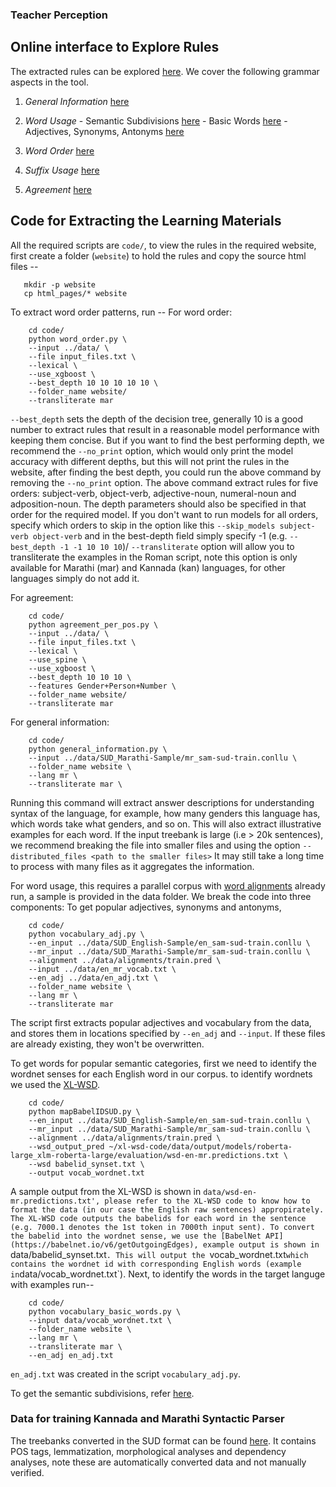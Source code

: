 ### Teacher Perception ###


## Online interface to Explore Rules
The extracted rules can be explored [here](http://autolex.co/interface). We cover the following grammar aspects in the tool.

1. *General Information* [here](https://aditi138.github.io/auto-lex-learn-general-info/mr_en/helper/syntactic_info.html)
2. *Word Usage*
        - Semantic Subdivisions [here](https://aditi138.github.io/auto-lex-learn-word-usage/mr_en/WordUsage/WordUsage.html)
        - Basic Words [here](https://aditi138.github.io/auto-lex-learn/mr_en/WordUsage/vocab.html)
        - Adjectives, Synonyms, Antonyms [here](https://aditi138.github.io/auto-lex-learn/mr_en/WordUsage/vocab_adj.html)

3. *Word Order* [here](http://www.autolex.co/interface/es_gsd/WordOrder/WordOrder.html)
4. *Suffix Usage* [here](http://www.autolex.co/interface/mr_en/Suffix/Suffix.html)
5. *Agreement* [here](http://www.autolex.co/interface/mr_en/Agreement/Agreement.html)

## Code for Extracting the Learning Materials
All the required scripts are `code/`, to view the rules in the required website, first create a folder (`website`) to hold the rules and copy the source html files --
```
   mkdir -p website
   cp html_pages/* website
```

To extract word order patterns, run --
For word order:
```
    cd code/
    python word_order.py \
    --input ../data/ \
    --file input_files.txt \
    --lexical \
    --use_xgboost \
    --best_depth 10 10 10 10 10 \
    --folder_name website/
    --transliterate mar
```
`--best_depth` sets the depth of the decision tree, generally 10 is a good number to extract rules that result in a reasonable model performance with keeping them concise.
But if you want to find the best performing depth, we recommend the `--no_print` option, which would only print the model accuracy with different depths, but this will not
print the rules in the website, after finding the best depth, you could run the above command by removing the `--no_print` option.
The above command extract rules for five orders: subject-verb, object-verb, adjective-noun, numeral-noun and adposition-noun. The depth parameters should also be specified
in that order for the required model. If you don't want to run models for all orders, specify which orders to skip in the option like this `--skip_models subject-verb object-verb`
and in the best-depth field simply specify -1 (e.g. `--best_depth -1 -1 10 10 10`)/
`--transliterate` option will allow you to transliterate the examples in the Roman script, note this option is only available for Marathi (mar) and Kannada (kan) languages,
for other languages simply do not add it.

For agreement:
```
    cd code/
    python agreement_per_pos.py \
    --input ../data/ \
    --file input_files.txt \
    --lexical \
    --use_spine \
    --use_xgboost \
    --best_depth 10 10 10 \
    --features Gender+Person+Number \
    --folder_name website/
    --transliterate mar
```

For general information:
```
    cd code/
    python general_information.py \
    --input ../data/SUD_Marathi-Sample/mr_sam-sud-train.conllu \
    --folder_name website \
    --lang mr \
    --transliterate mar \
```
Running this command will extract answer descriptions for understanding syntax of the language, for example, how many genders this language has, which words take what genders, and so on.
This will also extract illustrative examples for each word.
If the input treebank is large (i.e > 20k sentences), we recommend breaking the file into smaller files and using the option `--distributed_files <path to the smaller files>`
It may still take a long time to process with many files as it aggregates the information.

For word usage, this requires a parallel corpus with [word alignments](https://github.com/neulab/awesome-align) already run, a sample is provided in the data folder. We break the code into three components:
To get popular adjectives, synonyms and antonyms,
```
    cd code/
    python vocabulary_adj.py \
    --en_input ../data/SUD_English-Sample/en_sam-sud-train.conllu \
    --mr_input ../data/SUD_Marathi-Sample/mr_sam-sud-train.conllu \
    --alignment ../data/alignments/train.pred \
    --input ../data/en_mr_vocab.txt \
    --en_adj ../data/en_adj.txt \
    --folder_name website \
    --lang mr \
    --transliterate mar
```
The script first extracts popular adjectives and vocabulary from the data, and stores them in locations specified by `--en_adj` and `--input`.
If these files are already existing, they won't be overwritten.

To get words for popular semantic categories, first we need to identify the wordnet senses for each English word in our corpus.
to identify wordnets we used the [XL-WSD](https://github.com/SapienzaNLP/xl-wsd-code).
```
    cd code/
    python mapBabelIDSUD.py \
    --en_input ../data/SUD_English-Sample/en_sam-sud-train.conllu \
    --mr_input ../data/SUD_Marathi-Sample/mr_sam-sud-train.conllu \
    --alignment ../data/alignments/train.pred \
    --wsd_output_pred ~/xl-wsd-code/data/output/models/roberta-large_xlm-roberta-large/evaluation/wsd-en-mr.predictions.txt \
    --wsd babelid_synset.txt \
    --output vocab_wordnet.txt
```
A sample output from the XL-WSD is shown in `data/wsd-en-mr.predictions.txt', please refer to the XL-WSD code to know how to format the data (in our case the English raw sentences) appropirately.
The XL-WSD code outputs the babelids for each word in the sentence (e.g. 7000.1 denotes the 1st token in 7000th input sent).
To convert the babelid into the wordnet sense, we use the [BabelNet API](https://babelnet.io/v6/getOutgoingEdges), example output is shown in `data/babelid_synset.txt`.
This will output the `vocab_wordnet.txt` which contains the wordnet id with corresponding English words (example in `data/vocab_wordnet.txt`).
Next, to identify the words in the target languge with examples run--
```
    cd code/
    python vocabulary_basic_words.py \
    --input data/vocab_wordnet.txt \
    --folder_name website \
    --lang mr \
    --transliterate mar \
    --en_adj en_adj.txt
```
`en_adj.txt` was created in the script `vocabulary_adj.py`.

To get the semantic subdivisions, refer [here](https://github.com/Aditi138/LexSelection).

### Data for training Kannada and Marathi Syntactic Parser
The treebanks converted in the SUD format can be found [here](https://github.com/Aditi138/auto-lex-learn/tree/master/data).
It contains POS tags, lemmatization, morphological analyses and dependency analyses, note these are automatically converted data and not manually verified.
